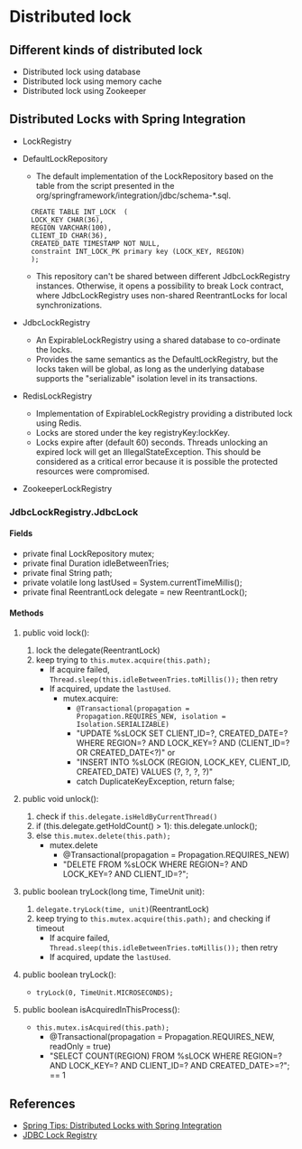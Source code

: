 # Distributed lock

## Different kinds of distributed lock

* Distributed lock using database
* Distributed lock using memory cache
* Distributed lock using Zookeeper

## Distributed Locks with Spring Integration

* LockRegistry
* DefaultLockRepository
    * The default implementation of the LockRepository based on the table from the script presented in the
      org/springframework/integration/jdbc/schema-*.sql.
    ```
      CREATE TABLE INT_LOCK  (
      LOCK_KEY CHAR(36),
      REGION VARCHAR(100),
      CLIENT_ID CHAR(36),
      CREATED_DATE TIMESTAMP NOT NULL,
      constraint INT_LOCK_PK primary key (LOCK_KEY, REGION)
      );
    ```

    * This repository can't be shared between different JdbcLockRegistry instances. Otherwise, it opens a possibility to
      break Lock contract, where JdbcLockRegistry uses non-shared ReentrantLocks for local synchronizations.
* JdbcLockRegistry
    * An ExpirableLockRegistry using a shared database to co-ordinate the locks.
    * Provides the same semantics as the DefaultLockRegistry, but the locks taken will be global, as long as the
      underlying database supports the "serializable" isolation level in its transactions.
* RedisLockRegistry
    * Implementation of ExpirableLockRegistry providing a distributed lock using Redis.
    * Locks are stored under the key registryKey:lockKey.
    * Locks expire after (default 60) seconds. Threads unlocking an expired lock will get an IllegalStateException. This
      should be considered as a critical error because it is possible the protected resources were compromised.
* ZookeeperLockRegistry

### JdbcLockRegistry.JdbcLock

#### Fields

* private final LockRepository mutex;
* private final Duration idleBetweenTries;
* private final String path;
* private volatile long lastUsed = System.currentTimeMillis();
* private final ReentrantLock delegate = new ReentrantLock();

#### Methods

1. public void lock():
    1. lock the delegate(ReentrantLock)
    2. keep trying to `this.mutex.acquire(this.path);`
        * If acquire failed, `Thread.sleep(this.idleBetweenTries.toMillis());` then retry
        * If acquired, update the `lastUsed`.
            * mutex.acquire:
                * `@Transactional(propagation = Propagation.REQUIRES_NEW, isolation = Isolation.SERIALIZABLE)`
                * "UPDATE %sLOCK SET CLIENT_ID=?, CREATED_DATE=? WHERE REGION=? AND LOCK_KEY=? AND (CLIENT_ID=? OR
                  CREATED_DATE<?)" or
                * "INSERT INTO %sLOCK (REGION, LOCK_KEY, CLIENT_ID, CREATED_DATE) VALUES (?, ?, ?, ?)"
                * catch DuplicateKeyException, return false;


2. public void unlock():
    1. check if `this.delegate.isHeldByCurrentThread()`
    2. if (this.delegate.getHoldCount() > 1): this.delegate.unlock();
    3. else `this.mutex.delete(this.path);`
        * mutex.delete
            * @Transactional(propagation = Propagation.REQUIRES_NEW)
            * "DELETE FROM %sLOCK WHERE REGION=? AND LOCK_KEY=? AND CLIENT_ID=?";

3. public boolean tryLock(long time, TimeUnit unit):
    1. `delegate.tryLock(time, unit)`(ReentrantLock)
    2. keep trying to `this.mutex.acquire(this.path);` and checking if timeout
        * If acquire failed, `Thread.sleep(this.idleBetweenTries.toMillis());` then retry
        * If acquired, update the `lastUsed`.

4. public boolean tryLock():
    * `tryLock(0, TimeUnit.MICROSECONDS);`

5. public boolean isAcquiredInThisProcess():
    * `this.mutex.isAcquired(this.path);`
        * @Transactional(propagation = Propagation.REQUIRES_NEW, readOnly = true)
        * "SELECT COUNT(REGION) FROM %sLOCK WHERE REGION=? AND LOCK_KEY=? AND CLIENT_ID=? AND CREATED_DATE>=?"; == 1

## References

* [Spring Tips: Distributed Locks with Spring Integration](https://youtu.be/firwCHbC7-c)
* [JDBC Lock Registry](https://docs.spring.io/spring-integration/reference/html/jdbc.html#jdbc-lock-registry)
